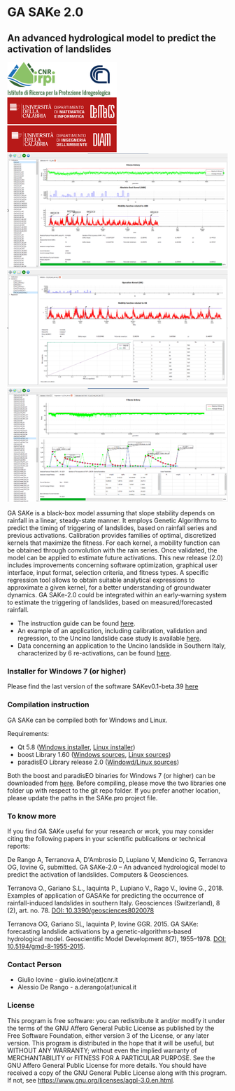 # GA SAKe 2.0
## An advanced hydrological model to predict the activation of landslides

<div style="display:table-cell; vertical-align:middle">
 <img src="https://github.com/alessioderango/SAKe/blob/master/README-IMG/logo-irpi-cnr.png"  width="250"> &nbsp; &nbsp; &nbsp;
 <img src="https://github.com/alessioderango/SAKe/blob/master/README-IMG/DEMACS.png" style="margin:auto" width="250">  &nbsp; &nbsp; &nbsp;
 <img src="https://github.com/alessioderango/SAKe/blob/master/README-IMG/DIAm.png"  width="250">
</div>

<img src="https://github.com/alessioderango/SAKe/blob/master/README-IMG/SAKe.png" >
<img src="https://github.com/alessioderango/SAKe/blob/master/README-IMG/SAKe-val_v2.png" >
<img src="https://github.com/alessioderango/SAKe/blob/master/README-IMG/SAKe-regr.png" >


GA SAKe is a black-box model assuming that slope stability depends on rainfall in a linear, steady-state manner. It employs Genetic Algorithms to predict the timing of triggering of landslides, based on rainfall series and previous activations. Calibration provides families of optimal, discretized kernels that maximize the fitness. For each kernel, a mobility function can be obtained through convolution with the rain series. Once validated, the model can be applied to estimate future activations.
This new release (2.0) includes improvements concerning software optimization, graphical user interface, input format, selection criteria, and fitness types. A specific regression tool allows to obtain suitable analytical expressions to approximate a given kernel, for a better understanding of groundwater dynamics.
GA SAKe-2.0 could be integrated within an early-warning system to estimate the triggering of landslides, based on measured/forecasted rainfall. 

 - The instruction guide can be found [here](https://github.com/alessioderango/SAKe/blob/master/guide_and_example/Appendix%20A%20-%20Instruction%20Guide.pdf).
 - An example of an application, including calibration, validation and regression, to the Uncino landslide case study is available [here](https://github.com/alessioderango/SAKe/blob/master/guide_and_example/Appendix%20B%20-%20An%20example%20of%20application.pdf).
 - Data concerning an application to the Uncino landslide in Southern Italy, characterized by 6 re-activations, can be found [here](https://github.com/alessioderango/SAKe/tree/master/case_study). 

### Installer for Windows 7 (or higher)

Please find the last version of the software SAKev0.1-beta.39 [here](https://github.com/alessioderango/SAKe/releases/download/SAKev0.1-beta.39/SAKev0.1-beta.39.exe)

### Compilation instruction

GA SAKe can be compiled both for Windows and Linux.


Requirements:
 - Qt 5.8 ([Windows installer](https://download.qt.io/new_archive/qt/5.8/5.8.0/qt-opensource-windows-x86-mingw530-5.8.0.exe), [Linux installer](https://download.qt.io/new_archive/qt/5.8/5.8.0/qt-opensource-linux-x64-5.8.0.run))
 - boost Library 1.60 ([Windows sources](http://sourceforge.net/projects/boost/files/boost/1.60.0/boost_1_60_0.zip), [Linux sources](http://sourceforge.net/projects/boost/files/boost/1.60.0/boost_1_60_0.tar.gz))
 - paradisEO Library release 2.0 ([Windowd/Linux sources](https://github.com/nojhan/paradiseo/releases/tag/2.1.0-beta))

Both the boost and paradisEO binaries for Windows 7 (or higher) can be downloaded from [here](https://drive.google.com/drive/folders/1t6sGG6o5hgLbKPIq-Rfxd-8HSHZEY5LY?usp=sharing).
Before compiling, please move the two libraries one folder up with respect to the git repo folder. If you prefer another location, please update the paths in the SAKe.pro project file.

### To know more
If you find GA SAKe useful for your research or work, you may consider citing the following papers in your scientific publications or technical reports:

De Rango A, Terranova A, D'Ambrosio D, Lupiano V, Mendicino G, Terranova OG, Iovine G, submitted.
GA SAKe-2.0 – An advanced hydrological model to predict the activation of landslides. Computers & Geosciences.

Terranova O., Gariano S.L., Iaquinta P., Lupiano V., Rago V., Iovine G., 2018. Examples of application of GASAKe 
for predicting the occurrence of rainfall-induced landslides in southern Italy. Geosciences (Switzerland), 8 (2), art. no. 78. 
[DOI: 10.3390/geosciences8020078](https://doi.org/10.3390/geosciences8020078)

Terranova OG, Gariano SL, Iaquinta P, Iovine GGR. 2015. GA SAKe: forecasting landslide
activations by a genetic-algorithms-based hydrological model. Geoscientific Model
Development 8(7), 1955–1978. [DOI: 10.5194/gmd-8-1955-2015](http://www.geosci-model-dev.net/8/1955/2015/).

### Contact Person

* Giulio Iovine - giulio.iovine(at)cnr.it
* Alessio De Rango - a.derango(at)unical.it

### License
This program is free software: you can redistribute it and/or modify it under the terms of the GNU Affero General Public License as published by the Free Software Foundation, either version 3 of the License, or any later version. This program is distributed in the hope that it will be useful, but WITHOUT ANY WARRANTY; without even the implied warranty of MERCHANTABILITY or FITNESS FOR A PARTICULAR PURPOSE. See the GNU Affero General Public License for more details. You should have received a copy of the GNU General Public License along with this program. If not, see https://www.gnu.org/licenses/agpl-3.0.en.html.
